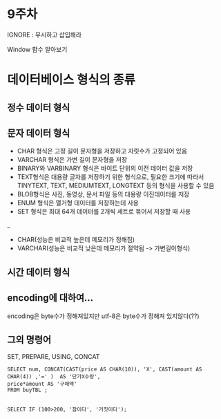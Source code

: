 # 9주차

IGNORE : 무시하고 삽입해라

Window 함수 알아보기

# 데이터베이스 형식의 종류

## 정수 데이터 형식

## 문자 데이터 형식

+ CHAR 형식은 고정 길이 문자형을 저장하고 자릿수가 고정되어 있음
+ VARCHAR 형식은 가변 길이 문자형을 저장
+ BINARY와 VARBINARY 형식은 바이트 단위의 이전 데이터 값을 저장
+ TEXT형식은 대용량 글자를 저장하기 위한 형식으로, 필요한 크기에 따라서 TINYTEXT, TEXT, MEDIUMTEXT, LONGTEXT 등의 형식을 사용할 수 있음
+ BLOB형식은 사진, 동영상, 문서 파일 등의 대용량 이진데이터를 저장
+ ENUM 형식은 열거형 데이터를 저장하는데 사용
+ SET 형식은 최대 64개 데이터를 2개씩 세트로 묶어서 저장할 때 사용

_

+ CHAR(성능은 비교적 높은데 메모리가 정해짐)
+ VARCHAR(성능은 비교적 낮은데 메모리가 절약됨 -> 가변길이형식)

## 시간 데이터 형식


## encoding에 대하여...

encoding은 byte수가 정해져있지만 utf-8은 byte수가 정해져 있지않다(??)

## 그외 명령어

SET, PREPARE, USING, CONCAT

    SELECT num, CONCAT(CAST(price AS CHAR(10)), 'X', CAST(amount AS CHAR(4)) ,'=' )  AS '단가X수량',
	price*amount AS '구매액' 
    FROM buyTBL ;


    SELECT IF (100>200, '참이다', '거짓이다');

    